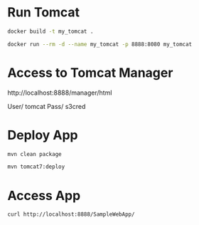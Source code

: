 # Run Tomcat

```bash
docker build -t my_tomcat .
```

```bash
docker run --rm -d --name my_tomcat -p 8888:8080 my_tomcat
```

# Access to Tomcat Manager

http://localhost:8888/manager/html

User/ tomcat
Pass/ s3cred

# Deploy App

```bash
mvn clean package
```

```bash
mvn tomcat7:deploy
```

# Access App

```bash
curl http://localhost:8888/SampleWebApp/
```
